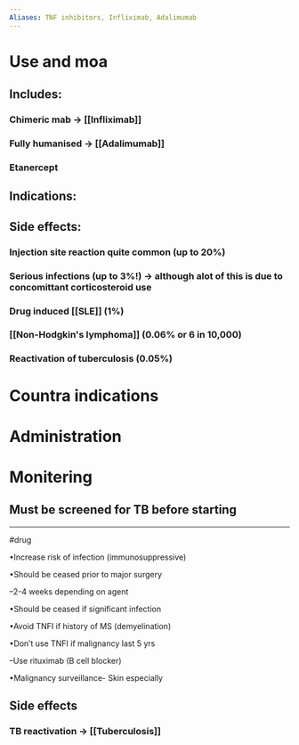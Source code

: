 ```yaml
---
Aliases: TNF inhibitors, Infliximab, Adalimumab
---
```

# Use and moa
## Includes:
### Chimeric mab -> [[Infliximab]]
### Fully humanised -> [[Adalimumab]]
### Etanercept
## Indications:
## Side effects:
### Injection site reaction quite common (up to 20%)
### Serious infections (up to 3%!) -> although alot of this is due to concomittant corticosteroid use
### Drug induced [[SLE]] (1%)
### [[Non-Hodgkin's lymphoma]] (0.06% or 6 in 10,000)
### Reactivation of tuberculosis (0.05%)
# Countra indications
# Administration 
# Monitering 
## Must be screened for TB before starting

---
#drug 
   

•Increase risk of infection (immunosuppressive)

•Should be ceased prior to major surgery

–2-4 weeks depending on agent

•Should be ceased if significant infection

•Avoid TNFI if history of MS (demyelination)

•Don’t use TNFI if malignancy last 5 yrs

–Use rituximab (B cell blocker)

•Malignancy surveillance- Skin especially
## Side effects
### TB reactivation -> [[Tuberculosis]]